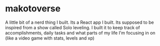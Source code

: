 # makotoverse
A little bit of a nerd thing I built. Its a React app I built. Its supposed to be inspired from a show called Solo leveling.  I built it to keep track of accomplishments, daily tasks and what parts of my life I'm focusing in on (like a video game with stats, levels and xp)
